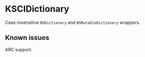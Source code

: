 # KSCIDictionary

Case-insensitive `NSDictionary` and `NSMutableDictionary` wrappers.

## Known issues

ARC support.
